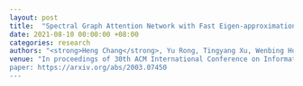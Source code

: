 ```yaml
---
layout: post
title:  "Spectral Graph Attention Network with Fast Eigen-approximation"
date: 2021-08-10 00:00:00 +08:00
categories: research
authors: "<strong>Heng Chang</strong>, Yu Rong, Tingyang Xu, Wenbing Huang, Somayeh Sojoudi, Junzhou Huang, Wenwu Zhu"
venue: "In proceedings of 30th ACM International Conference on Information and Knowledge Management (<strong>CIKM</strong>)
paper: https://arxiv.org/abs/2003.07450
---
```





